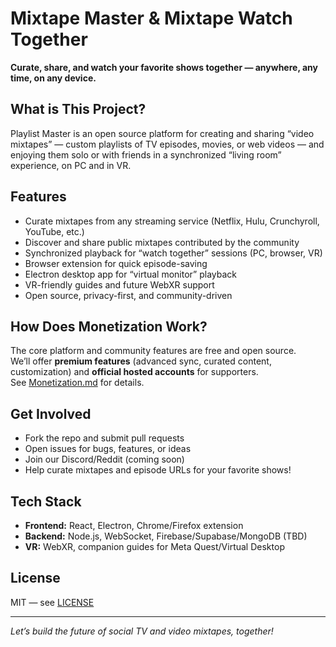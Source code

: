 # Mixtape Master & Mixtape Watch Together

**Curate, share, and watch your favorite shows together — anywhere, any time, on any device.**

## What is This Project?

Playlist Master is an open source platform for creating and sharing “video mixtapes” — custom playlists of TV episodes, movies, or web videos — and enjoying them solo or with friends in a synchronized “living room” experience, on PC and in VR.

## Features

- Curate mixtapes from any streaming service (Netflix, Hulu, Crunchyroll, YouTube, etc.)
- Discover and share public mixtapes contributed by the community
- Synchronized playback for “watch together” sessions (PC, browser, VR)
- Browser extension for quick episode-saving
- Electron desktop app for “virtual monitor” playback
- VR-friendly guides and future WebXR support
- Open source, privacy-first, and community-driven

## How Does Monetization Work?

The core platform and community features are free and open source.  
We’ll offer **premium features** (advanced sync, curated content, customization) and **official hosted accounts** for supporters.  
See [Monetization.md](Monetization.md) for details.

## Get Involved

- Fork the repo and submit pull requests
- Open issues for bugs, features, or ideas
- Join our Discord/Reddit (coming soon)
- Help curate mixtapes and episode URLs for your favorite shows!

## Tech Stack

- **Frontend:** React, Electron, Chrome/Firefox extension
- **Backend:** Node.js, WebSocket, Firebase/Supabase/MongoDB (TBD)
- **VR:** WebXR, companion guides for Meta Quest/Virtual Desktop

## License

MIT — see [LICENSE](LICENSE)

---

*Let’s build the future of social TV and video mixtapes, together!*
